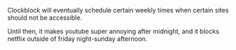 Clockblock will eventually schedule certain weekly times when certain sites should not be accessible.

Until then, it makes youtube super annoying after midnight, and it blocks netflix outside of friday night-sunday afternoon.
